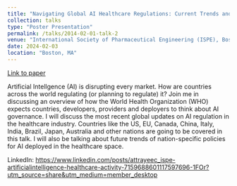 ```yaml
---
title: "Navigating Global AI Healthcare Regulations: Current Trends and Future Perspectives"
collection: talks
type: "Poster Presentation"
permalink: /talks/2014-02-01-talk-2
venue: "International Society of Pharmaceutical Engineering (ISPE), Boston Area Chapter"
date: 2024-02-03
location: "Boston, MA"
---
```


[Link to paper](https://northeastern-my.sharepoint.com/:w:/r/personal/chakraborty_at_northeastern_edu/Documents/RGA%206223_paper.docx?d=w82059ce7ba8a452aad0cde8e5cb69c53&csf=1&web=1&e=h1MA2A)

Artificial Intellgence (AI) is disrupting every market. How are countries across the world regulating (or planning to regulate) it? Join me in discussing an overview of how the World Health Organization (WHO) expects countries, developers, providers and deployers to think about AI governance. I will discuss the most recent global updates on AI regulation in the healthcare industry. Countries like the US, EU, Canada, China, Italy, India, Brazil, Japan, Australia and other nations are going to be covered in this talk. I will also be talking about future trends of nation-specific policies for AI deployed in the healthcare space. 

LinkedIn: https://www.linkedin.com/posts/attrayeec_ispe-artificialintelligence-healthcare-activity-7159688601117597696-1FOr?utm_source=share&utm_medium=member_desktop